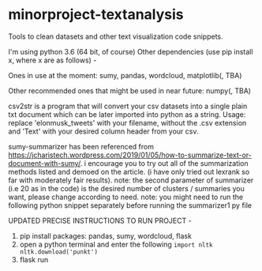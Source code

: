 # minorproject-textanalysis
Tools to clean datasets and other text visualization code snippets.

I'm  using python 3.6 (64 bit, of course)
Other dependencies (use pip install x, where x are as follows) -

Ones in use at the moment: sumy, pandas, wordcloud, matplotlib(, TBA)

Other recommended ones that might be used in near future: numpy(, TBA)

csv2str is a program that will convert your csv datasets into a single plain txt document which can be later imported into python as a string. Usage: replace 'elonmusk_tweets' with your filename, without the .csv extension and 'Text' with your desired column header from your csv.

sumy-summarizer has been referenced from https://jcharistech.wordpress.com/2019/01/05/how-to-summarize-text-or-document-with-sumy/. i encourage you to try out all of the summarization methods listed and demoed on the article. (i have only tried out lexrank so far with moderately fair results). note: the second parameter of summarizer (i.e 20 as in the code) is the desired number of clusters / summaries you want, please change according to need.
note: you might need to run the following python snippet separately before running the summarizer1 py file

UPDATED PRECISE INSTRUCTIONS TO RUN PROJECT -
1. pip install packages: pandas, sumy, wordcloud, flask
2. open a python terminal and enter the following
`import nltk
nltk.download('punkt')`
3. flask run
